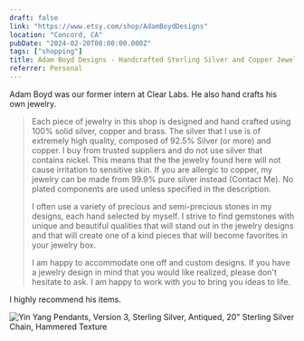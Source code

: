 ```yaml
---
draft: false
link: "https://www.etsy.com/shop/AdamBoydDesigns"
location: "Concord, CA"
pubDate: "2024-02-20T08:00:00.000Z"
tags: ["shopping"]
title: Adam Boyd Designs - Handcrafted Sterling Silver and Copper Jewelry
referrer: Personal
---
```


Adam Boyd was our former intern at Clear Labs. He also hand crafts his own jewelry.


> Each piece of jewelry in this shop is designed and hand crafted using 100% solid silver, copper and brass. The silver that I use is of extremely high quality, composed of 92.5% Silver (or more) and copper. I buy from trusted suppliers and do not use silver that contains nickel. This means that the the jewelry found here will not cause irritation to sensitive skin. If you are allergic to copper, my jewelry can be made from 99.9% pure silver instead (Contact Me). No plated components are used unless specified in the description.
> 
> I often use a variety of precious and semi-precious stones in my designs, each hand selected by myself. I strive to find gemstones with unique and beautiful qualities that will stand out in the jewelry designs and that will create one of a kind pieces that will become favorites in your jewelry box.
> 
> I am happy to accommodate one off and custom designs. If you have a jewelry design in mind that you would like realized, please don't hesitate to ask. I am happy to work with you to bring you ideas to life.

I highly recommend his items. 

![Yin Yang Pendants, Version 3, Sterling Silver, Antiqued, 20" Sterling Silver Chain, Hammered Texture](https://i.etsystatic.com/20692514/c/2515/1999/75/236/il/b11000/4215936560/il_924xN.4215936560_guhk.jpg)

